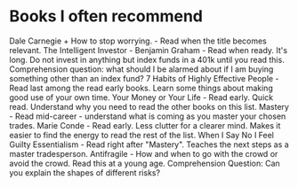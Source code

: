 # Books I often recommend

  Dale Carnegie + How to stop worrying. - Read when the title becomes relevant.
  The Intelligent Investor - Benjamin Graham - Read when ready. It's long. Do not invest in anything but index funds in a 401k until you read this. Comprehension question: what should I be alarmed about if I am buying something other than an index fund?
  7 Habits of Highly Effective People - Read last among the read early books. Learn some things about making good use of your own time.
  Your Money or Your Life - Read early. Quick read. Understand why you need to read the other books on this list.
  Mastery - Read mid-career - understand what is coming as you master your chosen trades.
  Marie Conde - Read early. Less clutter for a clearer mind. Makes it easier to find the energy to read the rest of the list.
  When I Say No I Feel Guilty
  Essentialism - Read right after "Mastery". Teaches the next steps as a master tradesperson.
  Antifragile - How and when to go with the crowd or avoid the crowd. Read this at a young age. Comprehension Question: Can you explain  the shapes of different risks?